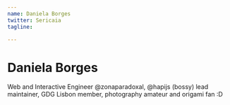 ```yaml
---
name: Daniela Borges
twitter: Sericaia
tagline:

---
```


# Daniela Borges
Web and Interactive Engineer @zonaparadoxal, @hapijs (bossy) lead maintainer, GDG Lisbon member, photography amateur and origami fan :D
